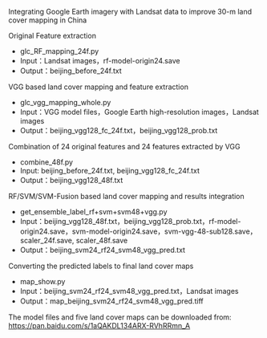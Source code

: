 
Integrating Google Earth imagery with Landsat data to improve 30-m land cover mapping in China


Original Feature extraction
- glc_RF_mapping_24f.py
- Input：Landsat images，rf-model-origin24.save
- Output：beijing_before_24f.txt


VGG based land cover mapping and feature extraction
- glc_vgg_mapping_whole.py
- Input：VGG model files，Google Earth high-resolution images，Landsat images
- Output：beijing_vgg128_fc_24f.txt，beijing_vgg128_prob.txt


Combination of 24 original features and 24 features extracted by VGG
- combine_48f.py
- Input: beijing_before_24f.txt, beijing_vgg128_fc_24f.txt
- Output：beijing_vgg128_48f.txt


RF/SVM/SVM-Fusion based land cover mapping and results integration
- get_ensemble_label_rf+svm+svm48+vgg.py
- Input：beijing_vgg128_48f.txt，beijing_vgg128_prob.txt，rf-model-origin24.save，svm-model-origin24.save，svm-vgg-48-sub128.save，scaler_24f.save, scaler_48f.save
- Output：beijing_svm24_rf24_svm48_vgg_pred.txt


Converting the predicted labels to final land cover maps
- map_show.py
- Input：beijing_svm24_rf24_svm48_vgg_pred.txt，Landsat images
- Output：map_beijing_svm24_rf24_svm48_vgg_pred.tiff


The model files and five land cover maps can be downloaded from:
https://pan.baidu.com/s/1aQAKDL134ARX-RVhRRmn_A
